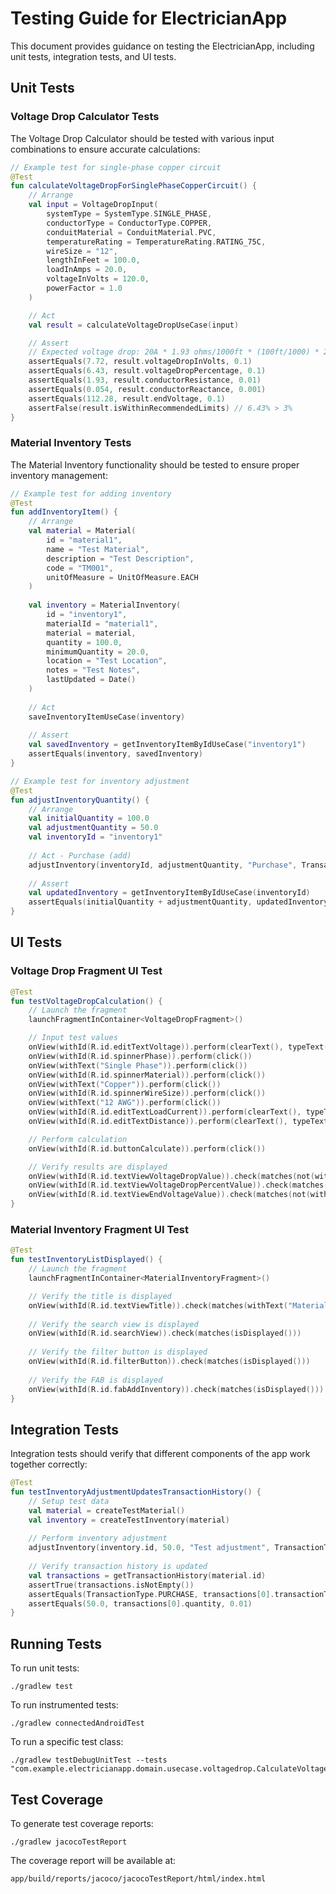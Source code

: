 # Testing Guide for ElectricianApp

This document provides guidance on testing the ElectricianApp, including unit tests, integration tests, and UI tests.

## Unit Tests

### Voltage Drop Calculator Tests

The Voltage Drop Calculator should be tested with various input combinations to ensure accurate calculations:

```kotlin
// Example test for single-phase copper circuit
@Test
fun calculateVoltageDropForSinglePhaseCopperCircuit() {
    // Arrange
    val input = VoltageDropInput(
        systemType = SystemType.SINGLE_PHASE,
        conductorType = ConductorType.COPPER,
        conduitMaterial = ConduitMaterial.PVC,
        temperatureRating = TemperatureRating.RATING_75C,
        wireSize = "12",
        lengthInFeet = 100.0,
        loadInAmps = 20.0,
        voltageInVolts = 120.0,
        powerFactor = 1.0
    )

    // Act
    val result = calculateVoltageDropUseCase(input)

    // Assert
    // Expected voltage drop: 20A * 1.93 ohms/1000ft * (100ft/1000) * 2 = 7.72V
    assertEquals(7.72, result.voltageDropInVolts, 0.1)
    assertEquals(6.43, result.voltageDropPercentage, 0.1)
    assertEquals(1.93, result.conductorResistance, 0.01)
    assertEquals(0.054, result.conductorReactance, 0.001)
    assertEquals(112.28, result.endVoltage, 0.1)
    assertFalse(result.isWithinRecommendedLimits) // 6.43% > 3%
}
```

### Material Inventory Tests

The Material Inventory functionality should be tested to ensure proper inventory management:

```kotlin
// Example test for adding inventory
@Test
fun addInventoryItem() {
    // Arrange
    val material = Material(
        id = "material1",
        name = "Test Material",
        description = "Test Description",
        code = "TM001",
        unitOfMeasure = UnitOfMeasure.EACH
    )
    
    val inventory = MaterialInventory(
        id = "inventory1",
        materialId = "material1",
        material = material,
        quantity = 100.0,
        minimumQuantity = 20.0,
        location = "Test Location",
        notes = "Test Notes",
        lastUpdated = Date()
    )
    
    // Act
    saveInventoryItemUseCase(inventory)
    
    // Assert
    val savedInventory = getInventoryItemByIdUseCase("inventory1")
    assertEquals(inventory, savedInventory)
}

// Example test for inventory adjustment
@Test
fun adjustInventoryQuantity() {
    // Arrange
    val initialQuantity = 100.0
    val adjustmentQuantity = 50.0
    val inventoryId = "inventory1"
    
    // Act - Purchase (add)
    adjustInventory(inventoryId, adjustmentQuantity, "Purchase", TransactionType.PURCHASE)
    
    // Assert
    val updatedInventory = getInventoryItemByIdUseCase(inventoryId)
    assertEquals(initialQuantity + adjustmentQuantity, updatedInventory.quantity, 0.01)
}
```

## UI Tests

### Voltage Drop Fragment UI Test

```kotlin
@Test
fun testVoltageDropCalculation() {
    // Launch the fragment
    launchFragmentInContainer<VoltageDropFragment>()

    // Input test values
    onView(withId(R.id.editTextVoltage)).perform(clearText(), typeText("120"), closeSoftKeyboard())
    onView(withId(R.id.spinnerPhase)).perform(click())
    onView(withText("Single Phase")).perform(click())
    onView(withId(R.id.spinnerMaterial)).perform(click())
    onView(withText("Copper")).perform(click())
    onView(withId(R.id.spinnerWireSize)).perform(click())
    onView(withText("12 AWG")).perform(click())
    onView(withId(R.id.editTextLoadCurrent)).perform(clearText(), typeText("20"), closeSoftKeyboard())
    onView(withId(R.id.editTextDistance)).perform(clearText(), typeText("100"), closeSoftKeyboard())

    // Perform calculation
    onView(withId(R.id.buttonCalculate)).perform(click())

    // Verify results are displayed
    onView(withId(R.id.textViewVoltageDropValue)).check(matches(not(withText(""))))
    onView(withId(R.id.textViewVoltageDropPercentValue)).check(matches(not(withText(""))))
    onView(withId(R.id.textViewEndVoltageValue)).check(matches(not(withText(""))))
}
```

### Material Inventory Fragment UI Test

```kotlin
@Test
fun testInventoryListDisplayed() {
    // Launch the fragment
    launchFragmentInContainer<MaterialInventoryFragment>()

    // Verify the title is displayed
    onView(withId(R.id.textViewTitle)).check(matches(withText("Material Inventory")))
    
    // Verify the search view is displayed
    onView(withId(R.id.searchView)).check(matches(isDisplayed()))
    
    // Verify the filter button is displayed
    onView(withId(R.id.filterButton)).check(matches(isDisplayed()))
    
    // Verify the FAB is displayed
    onView(withId(R.id.fabAddInventory)).check(matches(isDisplayed()))
}
```

## Integration Tests

Integration tests should verify that different components of the app work together correctly:

```kotlin
@Test
fun testInventoryAdjustmentUpdatesTransactionHistory() {
    // Setup test data
    val material = createTestMaterial()
    val inventory = createTestInventory(material)
    
    // Perform inventory adjustment
    adjustInventory(inventory.id, 50.0, "Test adjustment", TransactionType.PURCHASE)
    
    // Verify transaction history is updated
    val transactions = getTransactionHistory(material.id)
    assertTrue(transactions.isNotEmpty())
    assertEquals(TransactionType.PURCHASE, transactions[0].transactionType)
    assertEquals(50.0, transactions[0].quantity, 0.01)
}
```

## Running Tests

To run unit tests:
```
./gradlew test
```

To run instrumented tests:
```
./gradlew connectedAndroidTest
```

To run a specific test class:
```
./gradlew testDebugUnitTest --tests "com.example.electricianapp.domain.usecase.voltagedrop.CalculateVoltageDropUseCaseTest"
```

## Test Coverage

To generate test coverage reports:
```
./gradlew jacocoTestReport
```

The coverage report will be available at:
```
app/build/reports/jacoco/jacocoTestReport/html/index.html
```
